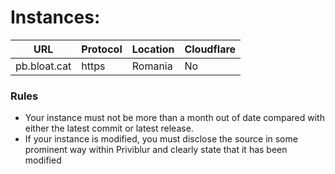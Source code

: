 #  Instances: 

|URL|Protocol|Location|Cloudflare|
|-|-|-|-|
|pb.bloat.cat|https|Romania|No|

### Rules
  - Your instance must not be more than a month out of date compared with either the latest commit or latest release. 
  - If your instance is modified, you must disclose the source in some prominent way within Priviblur and clearly state that it has been modified
